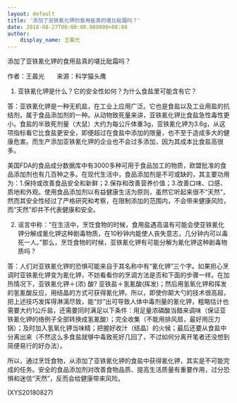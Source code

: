 ```yaml
---
layout: default
title: '添加了亚铁氰化钾的食用盐真的堪比砒霜吗？'
date: 2018-08-27T00:00:00.000000+08:00
author:
    display_name: 王晨光
---
```


添加了亚铁氰化钾的食用盐真的堪比砒霜吗？

作者：王晨光　　来源：科学猫头鹰

1. 亚铁氰化钾是什么？它的安全性如何？为什么食盐里可能含有它？

答：亚铁氰化钾是一种无机盐，在工业上应用广泛。它也是食盐以及工业用盐的抗结剂，属于食品添加剂的一种。从动物致死量来讲，亚铁氰化钾比食盐急性毒性更小。食盐的半致死剂量（大鼠）大约为每公斤体重3g，亚铁氰化钾为3.6g，从这项指标看它比食盐更安全，即便超过在食盐中添加的限量，也不至于造成多大的健康危害。而生产添加亚铁氰化钾的企业也不会过多添加，因为其成本比食盐高很多。

美国FDA的食品成分数据库中有3000多种可用于食品加工的物质，欧盟批准的食品添加剂也有几百种之多。在现代生活中，食品添加剂是不可或缺的，其主要功用为：1.保持或改善食品安全和新鲜；2.保存和改善营养价值；3.改善口味、口感、质地和外观。使用食品添加剂以有益健康生活为原则，虽然它听起来很不“天然”，然而其安全性经过了严格研究和考察，在限制添加的范围内，不会带来健康风险，而“天然”却并不代表健康和安全。

2. 谣言中称：“在生活中，烹饪食物的时候，食用盐遇高温有可能会使亚铁氰化钾分解成氰化钾这种剧毒物质，在10秒钟内能使人丧失意志，几分钟内可以毒死一人。”那么，烹饪食物的时候，亚铁氰化钾有可能分解为氰化钾这种剧毒物质吗？

答：人们对亚铁氰化钾的恐惧可能来自于其名称中有“氰化钾”三个字。如果担心烹调时亚铁氰化钾变为氰化钾，不妨看看你的烹调方法是否和下面的步骤一样。在加热情况下，亚铁氰化钾＋(浓) 酸? 亚铁盐＋氢氰酸(挥发)；然后用氢氧化钾和挥发的氢氰酸反应，用结晶的方式可获得氰化钾。所以，即使你颠大勺的技术很高超，把上述技巧发挥得淋漓尽致，能“炒”出可导致人体中毒剂量的氰化钾，粗略估计也需要大约1公斤盐，还需要同时满足以下条件：用足量浓磷酸当醋来调味（保证亚铁氰化钾的络例子全部转换成氢氰酸）；完全收集（不能用排风扇，最好用压力锅）；及时加入氢氧化钾当味精；把握好收汁（结晶）的火候；最后还要从食盐中分离出来（不然这么多食盐就够中毒致死好几回了，不过如何分离开笔者还没想到简便易行的好办法）。

所以，通过烹饪食物，从添加了亚铁氰化钾的食盐中获得氰化钾，其实是不可能完成的任务。安全的食品添加剂对改善食物品质、提高生活质量有重要作用，过分恐惧和迷信“天然”，反而会给健康带来风险。

(XYS20180827)

